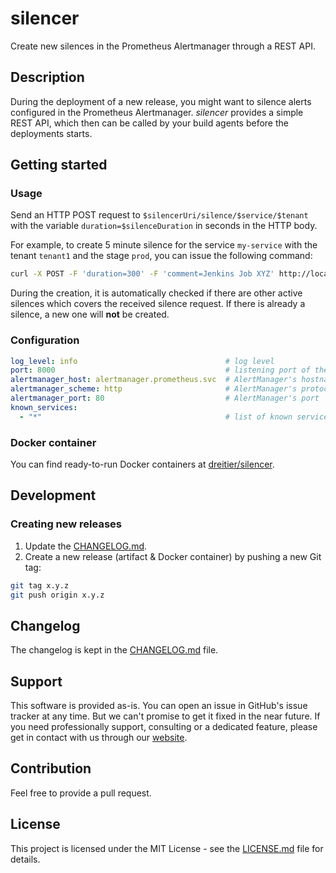 # silencer
Create new silences in the Prometheus Alertmanager through a REST API.

## Description
During the deployment of a new release, you might want to silence alerts configured in the Prometheus Alertmanager. *silencer* provides a simple REST API, which then can be called by your build agents before the deployments starts.

## Getting started

### Usage
Send an HTTP POST request to `$silencerUri/silence/$service/$tenant` with the variable `duration=$silenceDuration` in seconds in the HTTP body.

For example, to create 5 minute silence for the service `my-service` with the tenant `tenant1` and the stage `prod`, you can issue the following command:

```bash
curl -X POST -F 'duration=300' -F 'comment=Jenkins Job XYZ' http://localhost:8000/silence/my-service/tenant1-prod
```

During the creation, it is automatically checked if there are other active silences which covers the received silence request. If there is already a silence, a new one will __not__ be created.

### Configuration

```yaml
log_level: info                                 # log level
port: 8000                                      # listening port of the silencer application
alertmanager_host: alertmanager.prometheus.svc  # AlertManager's hostname
alertmanager_scheme: http                       # AlertManager's protocol scheme
alertmanager_port: 80                           # AlertManager's port
known_services:
  - "*"                                         # list of known services or "*" as wildcard to accept *any* service. "*" is used by default.
```

### Docker container
You can find ready-to-run Docker containers at [dreitier/silencer](https://hub.docker.com/repository/docker/dreitier/silencer).

## Development
### Creating new releases

1. Update the [CHANGELOG.md](changelog).
2. Create a new release (artifact & Docker container) by pushing a new Git tag:

```bash
git tag x.y.z
git push origin x.y.z
```

## Changelog
The changelog is kept in the [CHANGELOG.md](CHANGELOG.md) file.

## Support
This software is provided as-is. You can open an issue in GitHub's issue tracker at any time. But we can't promise to get it fixed in the near future.
If you need professionally support, consulting or a dedicated feature, please get in contact with us through our [website](https://dreitier.com).

## Contribution
Feel free to provide a pull request.

## License
This project is licensed under the MIT License - see the [LICENSE.md](LICENSE.md) file for details.